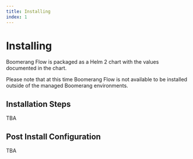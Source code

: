 ```yaml
---
title: Installing
index: 1
---
```


# Installing

Boomerang Flow is packaged as a Helm 2 chart with the values documented in the chart.

Please note that at this time Boomerang Flow is not available to be installed outside of the managed Boomerang environments.

## Installation Steps

TBA

## Post Install Configuration

TBA